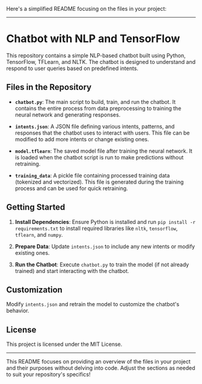 Here's a simplified README focusing on the files in your project:

---

# Chatbot with NLP and TensorFlow

This repository contains a simple NLP-based chatbot built using Python, TensorFlow, TFLearn, and NLTK. The chatbot is designed to understand and respond to user queries based on predefined intents.

## Files in the Repository

- **`chatbot.py`**: The main script to build, train, and run the chatbot. It contains the entire process from data preprocessing to training the neural network and generating responses.

- **`intents.json`**: A JSON file defining various intents, patterns, and responses that the chatbot uses to interact with users. This file can be modified to add more intents or change existing ones.

- **`model.tflearn`**: The saved model file after training the neural network. It is loaded when the chatbot script is run to make predictions without retraining.

- **`training_data`**: A pickle file containing processed training data (tokenized and vectorized). This file is generated during the training process and can be used for quick retraining.

## Getting Started

1. **Install Dependencies**: Ensure Python is installed and run `pip install -r requirements.txt` to install required libraries like `nltk`, `tensorflow`, `tflearn`, and `numpy`.

2. **Prepare Data**: Update `intents.json` to include any new intents or modify existing ones.

3. **Run the Chatbot**: Execute `chatbot.py` to train the model (if not already trained) and start interacting with the chatbot.

## Customization

Modify `intents.json` and retrain the model to customize the chatbot's behavior.

## License

This project is licensed under the MIT License.

---

This README focuses on providing an overview of the files in your project and their purposes without delving into code. Adjust the sections as needed to suit your repository's specifics!
